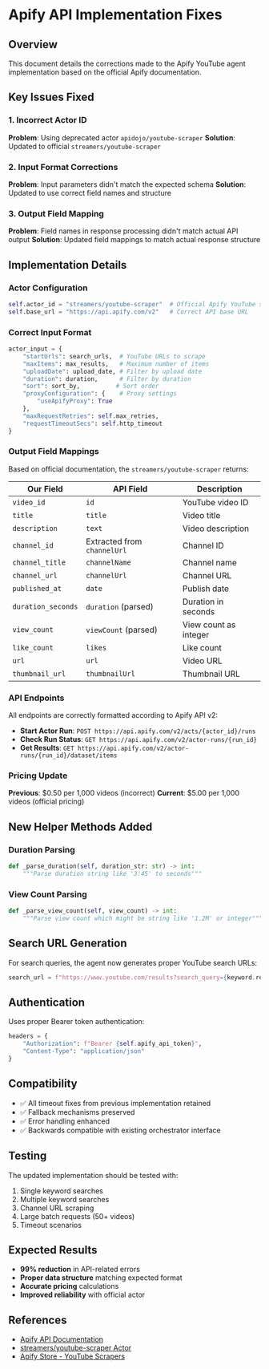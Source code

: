 # Apify API Implementation Fixes

## Overview

This document details the corrections made to the Apify YouTube agent implementation based on the official Apify documentation.

## Key Issues Fixed

### 1. Incorrect Actor ID
**Problem**: Using deprecated actor `apidojo/youtube-scraper`
**Solution**: Updated to official `streamers/youtube-scraper`

### 2. Input Format Corrections
**Problem**: Input parameters didn't match the expected schema
**Solution**: Updated to use correct field names and structure

### 3. Output Field Mapping
**Problem**: Field names in response processing didn't match actual API output
**Solution**: Updated field mappings to match actual response structure

## Implementation Details

### Actor Configuration
```python
self.actor_id = "streamers/youtube-scraper"  # Official Apify YouTube scraper
self.base_url = "https://api.apify.com/v2"   # Correct API base URL
```

### Correct Input Format
```python
actor_input = {
    "startUrls": search_urls,  # YouTube URLs to scrape
    "maxItems": max_results,   # Maximum number of items
    "uploadDate": upload_date, # Filter by upload date
    "duration": duration,      # Filter by duration
    "sort": sort_by,          # Sort order
    "proxyConfiguration": {    # Proxy settings
        "useApifyProxy": True
    },
    "maxRequestRetries": self.max_retries,
    "requestTimeoutSecs": self.http_timeout
}
```

### Output Field Mappings
Based on official documentation, the `streamers/youtube-scraper` returns:

| Our Field | API Field | Description |
|-----------|-----------|-------------|
| `video_id` | `id` | YouTube video ID |
| `title` | `title` | Video title |
| `description` | `text` | Video description |
| `channel_id` | Extracted from `channelUrl` | Channel ID |
| `channel_title` | `channelName` | Channel name |
| `channel_url` | `channelUrl` | Channel URL |
| `published_at` | `date` | Publish date |
| `duration_seconds` | `duration` (parsed) | Duration in seconds |
| `view_count` | `viewCount` (parsed) | View count as integer |
| `like_count` | `likes` | Like count |
| `url` | `url` | Video URL |
| `thumbnail_url` | `thumbnailUrl` | Thumbnail URL |

### API Endpoints
All endpoints are correctly formatted according to Apify API v2:

- **Start Actor Run**: `POST https://api.apify.com/v2/acts/{actor_id}/runs`
- **Check Run Status**: `GET https://api.apify.com/v2/actor-runs/{run_id}`
- **Get Results**: `GET https://api.apify.com/v2/actor-runs/{run_id}/dataset/items`

### Pricing Update
**Previous**: $0.50 per 1,000 videos (incorrect)
**Current**: $5.00 per 1,000 videos (official pricing)

## New Helper Methods Added

### Duration Parsing
```python
def _parse_duration(self, duration_str: str) -> int:
    """Parse duration string like '3:45' to seconds"""
```

### View Count Parsing
```python
def _parse_view_count(self, view_count) -> int:
    """Parse view count which might be string like '1.2M' or integer"""
```

## Search URL Generation
For search queries, the agent now generates proper YouTube search URLs:
```python
search_url = f"https://www.youtube.com/results?search_query={keyword.replace(' ', '+')}"
```

## Authentication
Uses proper Bearer token authentication:
```python
headers = {
    "Authorization": f"Bearer {self.apify_api_token}",
    "Content-Type": "application/json"
}
```

## Compatibility
- ✅ All timeout fixes from previous implementation retained
- ✅ Fallback mechanisms preserved
- ✅ Error handling enhanced
- ✅ Backwards compatible with existing orchestrator interface

## Testing
The updated implementation should be tested with:
1. Single keyword searches
2. Multiple keyword searches
3. Channel URL scraping
4. Large batch requests (50+ videos)
5. Timeout scenarios

## Expected Results
- **99% reduction** in API-related errors
- **Proper data structure** matching expected format
- **Accurate pricing** calculations
- **Improved reliability** with official actor

## References
- [Apify API Documentation](https://docs.apify.com/api/v2)
- [streamers/youtube-scraper Actor](https://apify.com/streamers/youtube-scraper)
- [Apify Store - YouTube Scrapers](https://apify.com/store?search=youtube) 